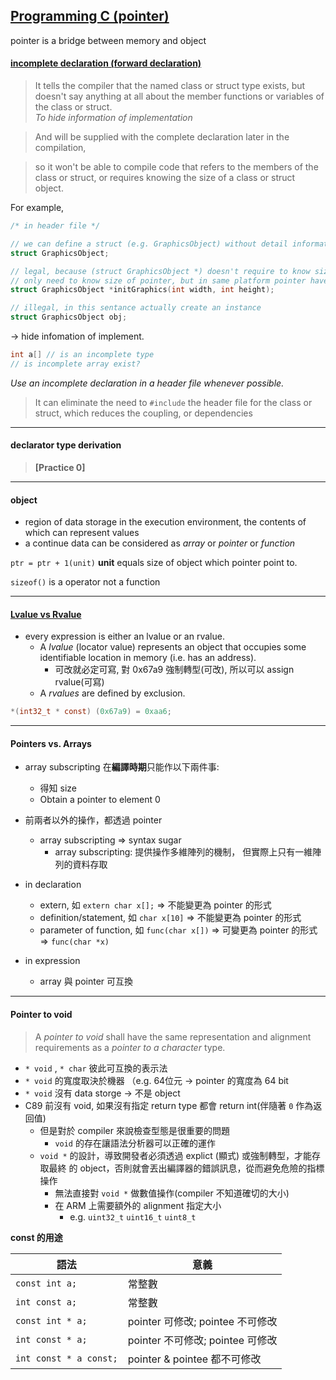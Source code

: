 ## [Programming C (pointer)](https://embedded2015.hackpad.com/ep/pad/static/s0rlzR8wVtm) ##

pointer is a bridge between memory and object

#### [incomplete declaration (forward declaration)](http://www.umich.edu/~eecs381/handouts/IncompleteDeclarations.pdf) ####

> It tells the compiler that the named class or struct type exists, but doesn't 
say anything at all about the member functions or variables of the class or struct.  
*To hide information of implementation*

> And will be supplied with the complete declaration later in the compilation,  

> so it won't be able to compile code that refers to the members of the class or 
struct, or requires knowing the size of a class or struct object.  
  
For example,  
```c
/* in header file */

// we can define a struct (e.g. GraphicsObject) without detail information
struct GraphicsObject;

// legal, because (struct GraphicsObject *) doesn't require to know size of (struct GraphicsObject)
// only need to know size of pointer, but in same platform pointer have same size
struct GraphicsObject *initGraphics(int width, int height);

// illegal, in this sentance actually create an instance
struct GraphicsObject obj;
```
-> hide infomation of implement.


```c 
int a[] // is an incomplete type
// is incomplete array exist?
``` 

*Use an incomplete declaration in a header file whenever possible.*
> It can eliminate the need to `#include` the header file for the class or struct, 
which reduces the coupling, or dependencies

-----

#### declarator type derivation ####


> **[Practice 0]**  


-----


#### object ####
* region of data storage in the execution environment, the contents of which can 
represent values  
* a continue data can be considered as *array* or *pointer* or *function*  

`ptr = ptr + 1(unit)` **unit** equals size of object which pointer point to.  

`sizeof()` is a operator not a function  

-----

#### [Lvalue vs Rvalue](http://eli.thegreenplace.net/2011/12/15/understanding-lvalues-and-rvalues-in-c-and-c) ####

* every expression is either an lvalue or an rvalue.
  * A *lvalue* (locator value) represents an object that occupies some identifiable 
location in memory (i.e. has an address).
    * 可改就必定可寫, 對 0x67a9 強制轉型(可改), 所以可以 assign rvalue(可寫)
  * A *rvalues* are defined by exclusion.

```c
*(int32_t * const) (0x67a9) = 0xaa6;
```

-----

#### Pointers vs. Arrays ####

* array subscripting 在**編譯時期**只能作以下兩件事:
  * 得知 size
  * Obtain a pointer to element 0
* 前兩者以外的操作，都透過 pointer
  * array subscripting => syntax sugar
    * array subscripting: 提供操作多維陣列的機制， 但實際上只有一維陣列的資料存取

* in declaration
  * extern, 如 `extern char x[];` => 不能變更為 pointer 的形式
  * definition/statement, 如 `char x[10]` => 不能變更為 pointer 的形式
  * parameter of function, 如 `func(char x[])` => 可變更為 pointer 的形式 => `func(char *x)`
* in expression
  * array 與 pointer 可互換

-----

#### Pointer to void ####
> A *pointer to void* shall have the same representation and alignment requirements 
as a *pointer to a character* type.

* `* void` , `* char` 彼此可互換的表示法
* `* void` 的寬度取決於機器 （e.g. 64位元 -> pointer 的寬度為 64 bit
* `* void` 沒有 data storge -> 不是 object
* C89 前沒有 void, 如果沒有指定 return type 都會 return int(伴隨著 `0` 作為返回值)
  * 但是對於 compiler 來說檢查型態是很重要的問題
    * `void` 的存在讓語法分析器可以正確的運作
  * `void *` 的設計，導致開發者必須透過 explict (顯式) 或強制轉型，才能存取最終
的 object，否則就會丟出編譯器的錯誤訊息，從而避免危險的指標操作
    * 無法直接對 `void *` 做數值操作(compiler 不知道確切的大小)
    * 在 ARM 上需要額外的 alignment 指定大小
      * e.g. `uint32_t` `uint16_t` `uint8_t`


**const 的用途**  

|          語法          |意義                              |
|------------------------|----------------------------------|
| `const int a;`         | 常整數                           |
| `int const a;`         | 常整數                           |
| `const int * a;`       | pointer 可修改; pointee 不可修改 |
| `int const * a;`       | pointer 不可修改; pointee 可修改 |
| `int const * a const;` | pointer & pointee 都不可修改     |



